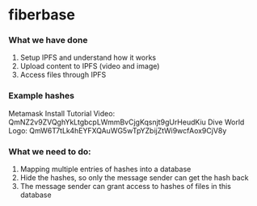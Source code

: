 # fiberbase

### What we have done
1. Setup IPFS and understand how it works
2. Upload content to IPFS (video and image)
3. Access files through IPFS

### Example hashes
Metamask Install Tutorial Video: QmNZ2v9ZVQghYkLtgbcpLWmmBvCjgKqsnjt9gUrHeudKiu
Dive World Logo: QmW6T7tLk4hEYFXQAuWG5wTpYZbijZtWi9wcfAox9CjV8y

### What we need to do:
1. Mapping multiple entries of hashes into a database
2. Hide the hashes, so only the message sender can get the hash back
3. The message sender can grant access to hashes of files in this database

